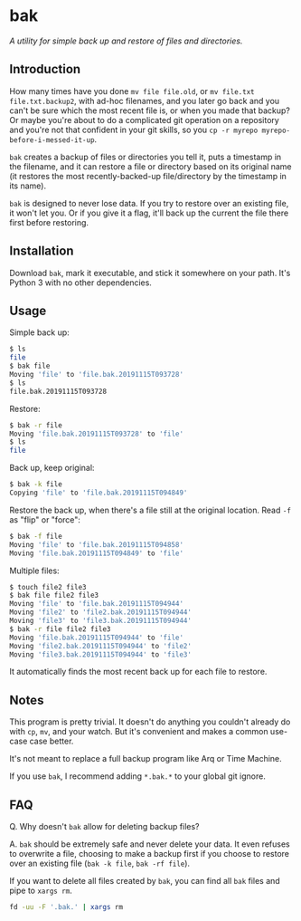# bak

*A utility for simple back up and restore of files and directories.*

## Introduction

How many times have you done `mv file file.old`, or `mv file.txt
file.txt.backup2`, with ad-hoc filenames, and you later go back and you can't be
sure which the most recent file is, or when you made that backup? Or maybe
you're about to do a complicated git operation on a repository and you're not
that confident in your git skills, so you `cp -r myrepo
myrepo-before-i-messed-it-up`.

`bak` creates a backup of files or directories you tell it, puts a timestamp in
the filename, and it can restore a file or directory based on its original name
(it restores the most recently-backed-up file/directory by the timestamp in its
name).

`bak` is designed to never lose data. If you try to restore over an existing
file, it won't let you. Or if you give it a flag, it'll back up the current the
file there first before restoring.

## Installation

Download `bak`, mark it executable, and stick it somewhere on your path. It's
Python 3 with no other dependencies.

## Usage

Simple back up:

```bash
$ ls
file
$ bak file
Moving 'file' to 'file.bak.20191115T093728'
$ ls
file.bak.20191115T093728
```

Restore:

```bash
$ bak -r file
Moving 'file.bak.20191115T093728' to 'file'
$ ls
file
```

Back up, keep original:

```bash
$ bak -k file
Copying 'file' to 'file.bak.20191115T094849'
```

Restore the back up, when there's a file still at the original location. Read
`-f` as "flip" or "force":

```bash
$ bak -f file
Moving 'file' to 'file.bak.20191115T094858'
Moving 'file.bak.20191115T094849' to 'file'
```

Multiple files:

```bash
$ touch file2 file3
$ bak file file2 file3
Moving 'file' to 'file.bak.20191115T094944'
Moving 'file2' to 'file2.bak.20191115T094944'
Moving 'file3' to 'file3.bak.20191115T094944'
$ bak -r file file2 file3
Moving 'file.bak.20191115T094944' to 'file'
Moving 'file2.bak.20191115T094944' to 'file2'
Moving 'file3.bak.20191115T094944' to 'file3'
```

It automatically finds the most recent back up for each file to restore.

## Notes

This program is pretty trivial. It doesn't do anything you couldn't already do
with `cp`, `mv`, and your watch. But it's convenient and makes a common use-case
case better.

It's not meant to replace a full backup program like Arq or Time Machine.

If you use `bak`, I recommend adding `*.bak.*` to your global git ignore.

## FAQ

Q. Why doesn't `bak` allow for deleting backup files?

A. `bak` should be extremely safe and never delete your data. It even refuses to
overwrite a file, choosing to make a backup first if you choose to restore over
an existing file (`bak -k file`, `bak -rf file`).

If you want to delete all files created by `bak`, you can find all `bak` files
and pipe to `xargs rm`.

```bash
fd -uu -F '.bak.' | xargs rm
```
